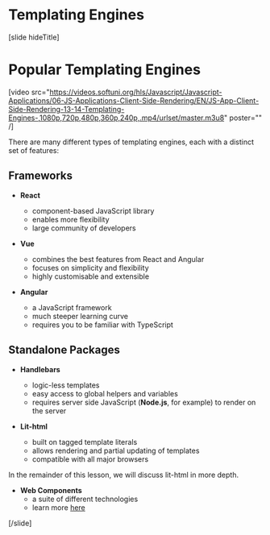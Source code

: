 # Templating Engines

[slide hideTitle]

# Popular Templating Engines

[video src="https://videos.softuni.org/hls/Javascript/Javascript-Applications/06-JS-Applications-Client-Side-Rendering/EN/JS-App-Client-Side-Rendering-13-14-Templating-Engines-,1080p,720p,480p,360p,240p,.mp4/urlset/master.m3u8" poster="" /]

There are many different types of templating engines, each with a distinct set of features:

## Frameworks  

- **React**
    * component-based JavaScript library
    * enables more flexibility
    * large community of developers

- **Vue**
    * combines the best features from React and Angular
    * focuses on simplicity and flexibility
    * highly customisable and extensible

- **Angular**
    * a JavaScript framework
    * much steeper learning curve
    * requires you to be familiar with TypeScript


## Standalone Packages

- **Handlebars**
    * logic\-less templates
    * easy access to global helpers and variables
    * requires server side JavaScript \(**Node.js**, for example\) to render on the server

- **Lit-html**
    * built on tagged template literals
    * allows rendering and partial updating of templates
    * compatible with all major browsers

In the remainder of this lesson, we will discuss lit-html in more depth.

- **Web Components**
    * a suite of different technologies
    * learn more [here](https://developer.mozilla.org/en-US/docs/Web/Web_Components)

[/slide]